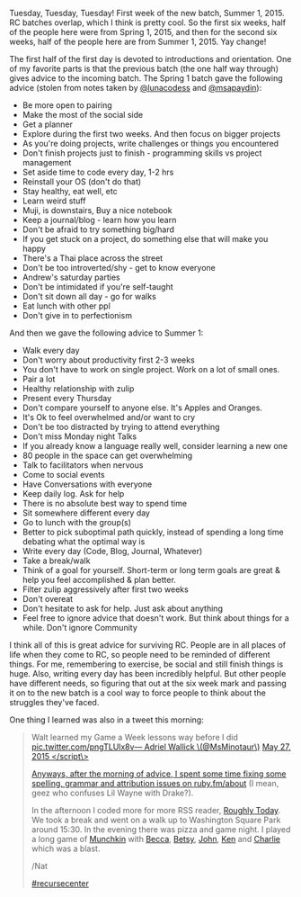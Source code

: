 Tuesday, Tuesday, Tuesday! First week of the new batch, Summer 1, 2015. RC batches overlap, which I think is pretty cool. So the first six weeks, half of the people here were from Spring 1, 2015, and then for the second six weeks, half of the people here are from Summer 1, 2015. Yay change!

The first half of the first day is devoted to introductions and orientation. One of my favorite parts is that the previous batch (the one half way through) gives advice to the incoming batch. The Spring 1 batch gave the following advice (stolen from notes taken by [@lunacodess](https://twitter.com/lunacodess) and [@msapaydin](https://twitter.com/msapaydin)):

*   Be more open to pairing
*   Make the most of the social side
*   Get a planner
*   Explore during the first two weeks. And then focus on bigger projects
*   As you're doing projects, write challenges or things you encountered
*   Don't finish projects just to finish - programming skills vs project management
*   Set aside time to code every day, 1-2 hrs
*   Reinstall your OS (don't do that)
*   Stay healthy, eat well, etc
*   Learn weird stuff
*   Muji, is downstairs, Buy a nice notebook
*   Keep a journal/blog - learn how you learn
*   Don't be afraid to try something big/hard
*   If you get stuck on a project, do something else that will make you happy
*   There's a Thai place across the street
*   Don't be too introverted/shy - get to know everyone
*   Andrew's saturday parties
*   Don't be intimidated if you're self-taught
*   Don't sit down all day - go for walks
*   Eat lunch with other ppl
*   Don't give in to perfectionism

And then we gave the following advice to Summer 1:

*   Walk every day
*   Don't worry about productivity first 2-3 weeks
*   You don't have to work on single project. Work on a lot of small ones.
*   Pair a lot
*   Healthy relationship with zulip
*   Present every Thursday
*   Don't compare yourself to anyone else. It's Apples and Oranges.
*   It's Ok to feel overwhelmed and/or want to cry
*   Don't be too distracted by trying to attend everything
*   Don't miss Monday night Talks
*   If you already know a language really well, consider learning a new one
*   80 people in the space can get overwhelming
*   Talk to facilitators when nervous
*   Come to social events
*   Have Conversations with everyone
*   Keep daily log. Ask for help
*   There is no absolute best way to spend time
*   Sit somewhere different every day
*   Go to lunch with the group(s)
*   Better to pick suboptimal path quickly, instead of spending a long time debating what the optimal way is
*   Write every day (Code, Blog, Journal, Whatever)
*   Take a break/walk
*   Think of a goal for yourself. Short-term or long term goals are great & help you feel accomplished & plan better.
*   Filter zulip aggressively after first two weeks
*   Don't overeat
*   Don't hesitate to ask for help. Just ask about anything
*   Feel free to ignore advice that doesn't work. But think about things for a while. Don't ignore Community

I think all of this is great advice for surviving RC. People are in all places of life when they come to RC, so people need to be reminded of different things. For me, remembering to exercise, be social and still finish things is huge. Also, writing every day has been incredibly helpful. But other people have different needs, so figuring that out at the six week mark and passing it on to the new batch is a cool way to force people to think about the struggles they've faced.

One thing I learned was also in a tweet this morning:

> Walt learned my Game a Week lessons way before I did [pic.twitter.com/pngTLUlx8v— Adriel Wallick \\(@MsMinotaur\\)](http://t.co/pngTLUlx8v) [May 27, 2015 </script\\> <p>Anyways, after the morning of advice, I spent some time fixing some spelling, grammar and attribution issues on <a href="https://ruby.fm/about">ruby.fm/about</a> (I mean, geez who confuses Lil Wayne with Drake?).</p> <p>In the afternoon I coded more for more RSS reader, <a href="https://github.com/icco/today">Roughly Today</a>. We took a break and went on a walk up to Washington Square Park around 15:30. In the evening there was pizza and game night. I played a long game of <a href="https://en.wikipedia.org/wiki/Munchkin\_%28card\_game%29">Munchkin</a> with <a href="https://github.com/beccabainbridge">Becca</a>, <a href="https://github.com/forklady42">Betsy</a>, <a href="https://twitter.com/jdherg">John</a>, <a href="http://kenpratt.net/">Ken</a> and <a href="http://insomn.io/">Charlie</a> which was a blast.</p> <p>/Nat</p> <p><a href="/tag/recursecenter">#recursecenter</a></p> </x-turndown>](https://twitter.com/MsMinotaur/status/603584660266995712)